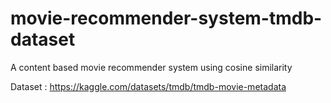 # movie-recommender-system-tmdb-dataset
A content based movie recommender system using cosine similarity 


Dataset : https://kaggle.com/datasets/tmdb/tmdb-movie-metadata
